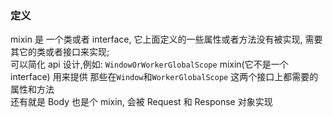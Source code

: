 ### 定义
mixin 是 一个类或者 interface, 它上面定义的一些属性或者方法没有被实现, 需要其它的类或者接口来实现;  
可以简化 api 设计,例如: `WindowOrWorkerGlobalScope` mixin(它不是一个 interface) 用来提供 那些在`Window`和`WorkerGlobalScope` 这两个接口上都需要的属性和方法  
还有就是 Body 也是个 mixin, 会被 Request 和 Response 对象实现 
